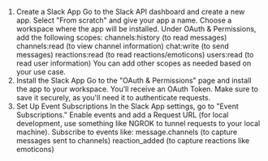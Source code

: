 1. Create a Slack App
Go to the Slack API dashboard and create a new app.
Select "From scratch" and give your app a name.
Choose a workspace where the app will be installed.
Under OAuth & Permissions, add the following scopes:
channels:history (to read messages)
channels:read (to view channel information)
chat:write (to send messages)
reactions:read (to read reactions/emoticons)
users:read (to read user information)
You can add other scopes as needed based on your use case.
2. Install the Slack App
Go to the "OAuth & Permissions" page and install the app to your workspace.
You’ll receive an OAuth Token. Make sure to save it securely, as you'll need it to authenticate requests.
3. Set Up Event Subscriptions
In the Slack App settings, go to "Event Subscriptions."
Enable events and add a Request URL (for local development, use something like NGROK to tunnel requests to your local machine).
Subscribe to events like:
message.channels (to capture messages sent to channels)
reaction_added (to capture reactions like emoticons)
